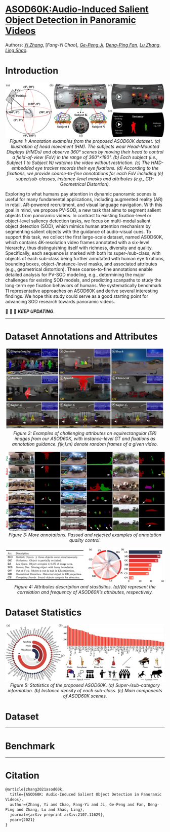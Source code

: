 # [ASOD60K:Audio-Induced Salient Object Detection in Panoramic Videos](https://arxiv.org/abs/2107.11629) 

Authors: [*Yi Zhang*](https://www.linkedin.com/in/bill-y-zhang/), [*Fang-Yi Chao*], [*Ge-Peng Ji*](https://scholar.google.com/citations?user=oaxKYKUAAAAJ&hl=en), [*Deng-Ping Fan*](https://dpfan.net/), [*Lu Zhang*](https://luzhang.perso.insa-rennes.fr/phd-students-2/), [*Ling Shao*](https://scholar.google.com/citations?user=z84rLjoAAAAJ&hl=en).

# Introduction

<p align="center">
    <img src="./figures/fig_teaser.jpg"/> <br />
    <em> 
    Figure 1: Annotation examples from the proposed ASOD60K dataset. (a) Illustration of head movement (HM). The subjects wear Head-Mounted Displays (HMDs) and observe 360° scenes by moving their head to control a field-of-view (FoV) in the range of 360°×180°. (b) Each subject (i.e., Subject 1 to Subject N) watches the video without restriction. (c) The HMD-embedded eye tracker records their eye fixations. (d) According to the fixations, we provide coarse-to-fine annotations for each FoV including (e) super/sub-classes, instance-level masks and attributes (e.g., GD-Geometrical Distortion).
    </em>
</p>

Exploring to what humans pay attention in dynamic panoramic scenes is useful for many fundamental applications, including augmented reality (AR) in retail, AR-powered recruitment, and visual language navigation. With this goal in mind, we propose PV-SOD, a new task that aims to segment salient objects from panoramic videos. In contrast to existing fixation-level or object-level saliency detection tasks, we focus on multi-modal salient object detection (SOD), which mimics human attention mechanism by segmenting salient objects with the guidance of audio-visual cues. To support this task, we collect the first large-scale dataset, named ASOD60K, which contains 4K-resolution video frames annotated with a six-level hierarchy, thus distinguishing itself with richness, diversity and quality. Specifically, each sequence is marked with both its super-/sub-class, with objects of each sub-class being further annotated with human eye fixations, bounding boxes, object-/instance-level masks, and associated attributes (e.g., geometrical distortion). These coarse-to-fine annotations enable detailed analysis for PV-SOD modeling, e.g., determining the major challenges for existing SOD models, and predicting scanpaths to study the long-term eye fixation behaviors of humans. We systematically benchmark 11 representative approaches on ASOD60K and derive several interesting findings. We hope this study could serve as a good starting point for advancing SOD research towards panoramic videos. 


:running: :running: :running: ***KEEP UPDATING***.

------

# Dataset Annotations and Attributes

<p align="center">
    <img src="./figures/fig_attributes.jpg"/> <br />
    <em> 
    Figure 2: Examples of challenging attributes on equirectangular (ER) images from our ASOD60K, with instance-level GT and fixations as annotation guidance. f(k,l,m) denote random frames of a given video.
    </em>
</p>


<p align="center">
    <img src="./figures/fig_pass_reject.jpg"/> <br />
    <em> 
    Figure 3: More annotations. Passed and rejected examples of annotation quality control.
    </em>
</p>


<p align="center">
    <img src="./figures/fig_attr_statistics.jpg"/> <br />
    <em> 
    Figure 4: Attributes description and stastistics. (a)/(b) represent the correlation and frequency of ASOD60K’s attributes, respectively.
    </em>
</p>



# Dataset Statistics 

<p align="center">
    <img src="./figures/fig_categories.jpg"/> <br />
    <em> 
    Figure 5: Statistics of the proposed ASOD60K. (a) Super-/sub-category information. (b) Instance density of each sub-class. (c) Main components of ASOD60K scenes.
    </em>
</p>

# Dataset 


------

# Benchmark



------

# Citation

    @article{zhang2021asod60k,
      title={ASOD60K: Audio-Induced Salient Object Detection in Panoramic Videos},
      author={Zhang, Yi and Chao, Fang-Yi and Ji, Ge-Peng and Fan, Deng-Ping and Zhang, Lu and Shao, Ling},
      journal={arXiv preprint arXiv:2107.11629},
      year={2021}
    }
